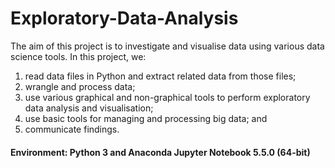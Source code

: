 # Exploratory-Data-Analysis

The aim of this project is to investigate and visualise data using various data science tools. In this project, we:
1. read data files in Python and extract related data from those files;
2. wrangle and process data;
3. use various graphical and non-graphical tools to perform exploratory data analysis and visualisation;
4. use basic tools for managing and processing big data; and
5. communicate findings.

#### Environment: Python 3 and Anaconda Jupyter Notebook 5.5.0 (64-bit)
